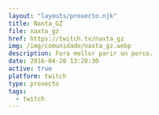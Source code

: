 ```yaml
---
layout: "layouts/proxecto.njk"
title: Naxta_GZ
file: naxta_gz
href: https://twitch.tv/naxta_gz
img: /img/comunidade/naxta_gz.webp
description: Fora mellor parir un porco.
date: 2016-04-20 13:20:30
active: true
platform: twitch
type: proxecto
tags:
  - twitch
---
```

